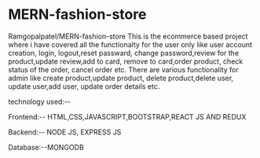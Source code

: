 # MERN-fashion-store
Ramgopalpatel/MERN-fashion-store
This is the ecommerce based project where i have covered all the functionalty for the user only like user account creation, login, logout,reset passward, change password,review for the product,update review,add to card, remove to card,order product, check status of the order, cancel order etc.
There are various functionality  for admin like create product,update product, delete product,delete user, update user,add user, update order details etc.

technology used:--

Frontend:-- HTML,CSS,JAVASCRIPT,BOOTSTRAP,REACT JS AND REDUX 

Backend:-- NODE JS, EXPRESS JS

Database:--MONGODB


